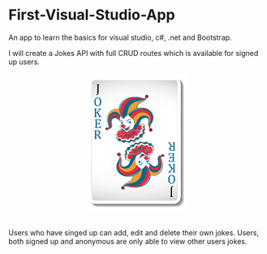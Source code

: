 # First-Visual-Studio-App

An app to learn the basics for visual studio, c#, .net and Bootstrap.

I will create a Jokes API with full CRUD routes which is available for signed up users.

<div  align="center">
<img src="./Jokes/wwwroot/Images/1zvw_ahkc_210729.jpg" width='200'/>
</div>
</br>

Users who have singed up can add, edit and delete their own jokes. Users, both signed up and anonymous are only able to view other users jokes.
